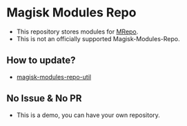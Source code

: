 # Magisk Modules Repo
- This repository stores modules for [MRepo](https://github.com/ya0211/MRepo).
- This is not an officially supported Magisk-Modules-Repo.

## How to update?
- [magisk-modules-repo-util](https://github.com/ya0211/magisk-modules-repo-util.git)

## No Issue & No PR
- This is a demo, you can have your own repository.
